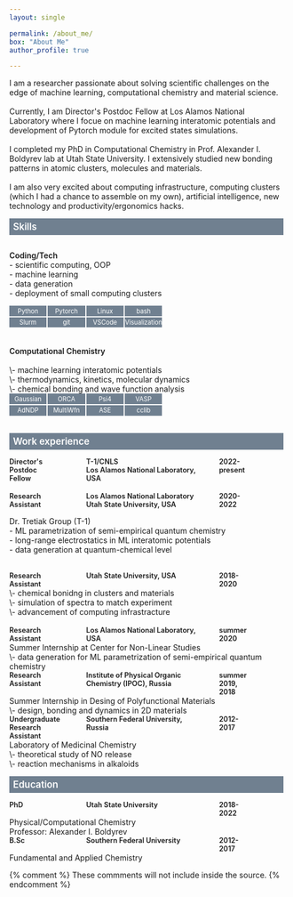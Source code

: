 ```yaml
---
layout: single

permalink: /about_me/
box: "About Me"
author_profile: true

---
```

<style>

.box {
  display: grid;
  grid-template-columns: 6em 6em 6em 6em;
  gap: 0.2em 0.2em;
  font-size: 0.8em;  
}

.box1 {
  display: grid;
  grid-template-columns: 8em 16em 5em;
  gap: 3em;
  font-size: 0.9em;  
}

.box_ed {
  display: grid;
  grid-template-columns: 8em 16em 5em;
  gap: 3em;
  font-size: 0.9em;  
}

.box_w_d {
  display: grid;
  grid-template-columns: 35em; 
  text-align: left;
}


.box_item1 {
  text-align: left;
  font-weight: 600;
}

.sp {
   white-space: pre;
     font-weight: 600;
}

.box_item {
  text-align: center;
  color: white;
  background-color:slategray;
  padding: 0.2em 0em 0.2em 0em;
}

table  {
  border: none;
  table-layout: fixed;
  border-collapse:collapse;
  font-size: 0.8em; 
  font-weight: 400;
}
 tr, td {
    border: none;
}
.w {
  max-width: 30ch;
 word-wrap: break-word;
}
.hb {
  display: block;
  width: 29em;
  font-size: 1.2em;  
  font-weight: 600;
  color: white;
  background-color:slategray;
  text-align: justify;
  padding: 0.3em 0.0em 0.3em 0.4em;
}

</style>

<span class="box_w_d">
I am a researcher passionate about solving scientific challenges on the edge of machine learning, computational chemistry and material science.<br/> 
<br/> 
Currently, I am Director's Postdoc Fellow at Los Alamos National Laboratory where I focue on machine learning interatomic potentials and development of Pytorch module for excited states simulations. <br/><br/> 
I completed my PhD in Computational Chemistry in Prof. Alexander I. Boldyrev lab at Utah State University. I extensively studied new bonding patterns in atomic clusters, molecules and materials.<br/><br/> 
I am also very excited about computing infrastructure, computing clusters (which I had a chance to assemble on my own), artificial intelligence, new technology and productivity/ergonomics hacks. 

<span class="hb"> Skills

<span class="sp">Coding/Tech</span><br/>
\- scientific computing, OOP<br/>
\- machine learning<br/>
\- data generation<br/>
\- deployment of small computing clusters<br/>

<div class="box">
  <div class="box_item">Python</div>
  <div class="box_item">Pytorch</div>
  <div class="box_item">Linux</div>
  <div class="box_item">bash</div>
  <div class="box_item">Slurm</div>
  <div class="box_item">git</div>
  <div class="box_item">VSCode</div>
  <div class="box_item">Visualization</div>
</div>
<br><br>
<span class="sp">Computational Chemistry</span><br/>
\- machine learning interatomic potentials<br/>
\- thermodynamics, kinetics, molecular dynamics<br/>
\- chemical bonding and wave function analysis<br/>

<div class="box">
  <div class="box_item">Gaussian</div>
  <div class="box_item">ORCA</div>
  <div class="box_item">Psi4</div>
  <div class="box_item">VASP</div>
  <div class="box_item">AdNDP</div>
  <div class="box_item">MultiWfn</div>
  <div class="box_item">ASE</div>
  <div class="box_item">cclib</div>
</div>
<br/>




<span class="hb"> Work experience
  <div class="box_ed">
  <div class="box_item1">Director's Postdoc<br/> Fellow</div>
  <div class="box_item1">T-1/CNLS<br/>Los Alamos National Laboratory, USA</div>
  <div class="box_item1">2022-present</div>
</div>
<br/>
  
<div class="box_ed">
  <div class="box_item1">Research<br/> Assistant</div>
  <div class="box_item1">Los Alamos National Laboratory<br/>Utah State University, USA</div>
  <div class="box_item1">2020-2022</div>
</div>

<span class="box_w_d"> Dr. Tretiak Group (T-1)<br/> 
\- ML parametrization of semi-empirical quantum chemistry<br/>
\- long-range electrostatics in ML interatomic potentials<br/>
\- data generation at quantum-chemical level<br/>
<br/>

<div class="box_ed">
  <div class="box_item1">Research<br/> Assistant</div>
  <div class="box_item1">Utah State University, USA</div>
  <div class="box_item1">2018-<br/>2020</div>
</div>
<span class="box_w_d">
\- chemical bonidng in clusters and materials<br/>
\- simulation of spectra to match experiment<br/>
\- advancement of computing infrastracture<br/>
<br/>
<div class="box_ed">
  <div class="box_item1">Research<br/> Assistant</div>
  <div class="box_item1">Los Alamos National Laboratory, USA</div>
  <div class="box_item1">summer 2020</div>
</div>
<span class="box_w_d">Summer Internship at Center for Non-Linear Studies<br/>
\- data generation for ML parametrization of semi-empirical quantum chemistry

<div class="box_ed">
  <div class="box_item1">Research<br/> Assistant</div>
  <div class="box_item1">Institute of Physical Organic Chemistry (IPOC), Russia</div>
  <div class="box_item1">summer 2019, 2018</div>
</div>
<span class="box_w_d">Summer Internship in Desing of Polyfunctional Materials<br/>
\- design, bonding and dynamics in 2D materials

<div class="box_ed">
  <div class="box_item1">Undergraduate<br/> Research Assistant </div>
  <div class="box_item1">Southern Federal University, Russia</div>
  <div class="box_item1">2012-2017</div>
</div>
<span class="box_w_d">Laboratory of Medicinal Chemistry<br/>
\- theoretical study of NO release<br/>
\- reaction mechanisms in alkaloids

<span class="hb"> Education

<div class="box1">
  <div class="box_item1">PhD</div>
  <div class="box_item1">Utah State University</div>
  <div class="box_item1">2018-2022</div>
</div>
Physical/Computational Chemistry<br/>
Professor:  Alexander I. Boldyrev<br/> 

<div class="box1">
  <div class="box_item1">B.Sc</div>
  <div class="box_item1">Southern Federal University</div>
  <div class="box_item1"> 2012-2017</div>
</div>
Fundamental and Applied Chemistry<br/>






{% comment %} 
    These commments will not include inside the source.
{% endcomment %}
